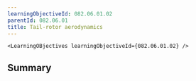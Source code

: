 ```yaml
---
learningObjectiveId: 082.06.01.02
parentId: 082.06.01
title: Tail-rotor aerodynamics
---
```


```tsx eval
<LearningOBjectives learningObjectiveId={082.06.01.02} />
```

## Summary
